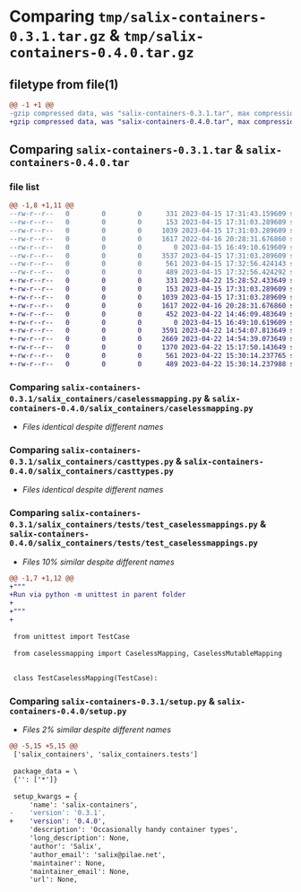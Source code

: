 # Comparing `tmp/salix-containers-0.3.1.tar.gz` & `tmp/salix-containers-0.4.0.tar.gz`

## filetype from file(1)

```diff
@@ -1 +1 @@
-gzip compressed data, was "salix-containers-0.3.1.tar", max compression
+gzip compressed data, was "salix-containers-0.4.0.tar", max compression
```

## Comparing `salix-containers-0.3.1.tar` & `salix-containers-0.4.0.tar`

### file list

```diff
@@ -1,8 +1,11 @@
--rw-r--r--   0        0        0      331 2023-04-15 17:31:43.159609 salix-containers-0.3.1/pyproject.toml
--rw-r--r--   0        0        0      153 2023-04-15 17:31:03.289609 salix-containers-0.3.1/salix_containers/__init__.py
--rw-r--r--   0        0        0     1039 2023-04-15 17:31:03.289609 salix-containers-0.3.1/salix_containers/caselessmapping.py
--rw-r--r--   0        0        0     1617 2022-04-16 20:28:31.676860 salix-containers-0.3.1/salix_containers/casttypes.py
--rw-r--r--   0        0        0        0 2023-04-15 16:49:10.619609 salix-containers-0.3.1/salix_containers/tests/__init__.py
--rw-r--r--   0        0        0     3537 2023-04-15 17:31:03.289609 salix-containers-0.3.1/salix_containers/tests/test_caselessmappings.py
--rw-r--r--   0        0        0      561 2023-04-15 17:32:56.424143 salix-containers-0.3.1/setup.py
--rw-r--r--   0        0        0      489 2023-04-15 17:32:56.424292 salix-containers-0.3.1/PKG-INFO
+-rw-r--r--   0        0        0      331 2023-04-22 15:28:52.433649 salix-containers-0.4.0/pyproject.toml
+-rw-r--r--   0        0        0      153 2023-04-15 17:31:03.289609 salix-containers-0.4.0/salix_containers/__init__.py
+-rw-r--r--   0        0        0     1039 2023-04-15 17:31:03.289609 salix-containers-0.4.0/salix_containers/caselessmapping.py
+-rw-r--r--   0        0        0     1617 2022-04-16 20:28:31.676860 salix-containers-0.4.0/salix_containers/casttypes.py
+-rw-r--r--   0        0        0      452 2023-04-22 14:46:09.483649 salix-containers-0.4.0/salix_containers/empty.py
+-rw-r--r--   0        0        0        0 2023-04-15 16:49:10.619609 salix-containers-0.4.0/salix_containers/tests/__init__.py
+-rw-r--r--   0        0        0     3591 2023-04-22 14:54:07.813649 salix-containers-0.4.0/salix_containers/tests/test_caselessmappings.py
+-rw-r--r--   0        0        0     2669 2023-04-22 14:54:39.073649 salix-containers-0.4.0/salix_containers/tests/test_casttypes.py
+-rw-r--r--   0        0        0     1370 2023-04-22 15:17:50.143649 salix-containers-0.4.0/salix_containers/tests/test_empty.py
+-rw-r--r--   0        0        0      561 2023-04-22 15:30:14.237765 salix-containers-0.4.0/setup.py
+-rw-r--r--   0        0        0      489 2023-04-22 15:30:14.237988 salix-containers-0.4.0/PKG-INFO
```

### Comparing `salix-containers-0.3.1/salix_containers/caselessmapping.py` & `salix-containers-0.4.0/salix_containers/caselessmapping.py`

 * *Files identical despite different names*

### Comparing `salix-containers-0.3.1/salix_containers/casttypes.py` & `salix-containers-0.4.0/salix_containers/casttypes.py`

 * *Files identical despite different names*

### Comparing `salix-containers-0.3.1/salix_containers/tests/test_caselessmappings.py` & `salix-containers-0.4.0/salix_containers/tests/test_caselessmappings.py`

 * *Files 10% similar despite different names*

```diff
@@ -1,7 +1,12 @@
+"""
+Run via python -m unittest in parent folder
+
+"""
+
 
 from unittest import TestCase
 
 from caselessmapping import CaselessMapping, CaselessMutableMapping
 
 
 class TestCaselessMapping(TestCase):
```

### Comparing `salix-containers-0.3.1/setup.py` & `salix-containers-0.4.0/setup.py`

 * *Files 2% similar despite different names*

```diff
@@ -5,15 +5,15 @@
 ['salix_containers', 'salix_containers.tests']
 
 package_data = \
 {'': ['*']}
 
 setup_kwargs = {
     'name': 'salix-containers',
-    'version': '0.3.1',
+    'version': '0.4.0',
     'description': 'Occasionally handy container types',
     'long_description': None,
     'author': 'Salix',
     'author_email': 'salix@pilae.net',
     'maintainer': None,
     'maintainer_email': None,
     'url': None,
```

